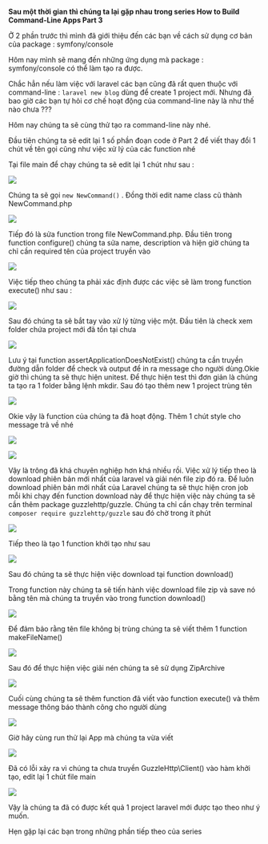 **Sau một thời gian thì chúng ta lại gặp nhau trong series How to Build Command-Line Apps Part 3**

Ở 2 phần trước thì mình đã giới thiệu đến các bạn về cách sử dụng cơ bản của package : symfony/console

Hôm nay mình sẽ mang đến những ứng dụng mà package : symfony/console có thể làm tạo ra được.

Chắc hẳn nếu làm việc với laravel các bạn cũng đã rất quen thuộc với command-line : `laravel new blog` dùng để create 1 project mới. Nhưng đã bao giờ các bạn tự hỏi cơ chế hoạt động của command-line này là như thế nào chưa ??? 

Hôm nay chúng ta sẽ cùng thử tạo ra command-line này nhé. 

Đầu tiên chúng ta sẽ edit lại 1 số phần đoạn code ở Part 2 để viết thay đổi 1 chút về tên gọi cũng như việc xử lý của các function nhé 

Tại file main để chạy chúng ta sẽ edit lại 1 chút như sau : 

![](https://images.viblo.asia/42b14b66-2438-4938-b48f-73eb522c5d49.png)

Chúng ta sẽ gọi `new NewCommand()` . Đồng thời edit name class cũ thành NewCommand.php

![](https://images.viblo.asia/18347e19-b7d8-4c44-b548-248e7b12ee17.png)

Tiếp đó là sửa function trong file NewCommand.php. Đầu tiên trong function configure() chúng ta sửa name, description và hiện giờ chúng ta chỉ cần required tên của project truyền vào

![](https://images.viblo.asia/84e97e87-894b-4354-b228-17803949aa59.png)

Việc tiếp theo chúng ta phải xác định được các việc sẽ làm trong function execute() như sau :

![](https://images.viblo.asia/68dba467-e723-483e-83cd-43b600a0bea8.png)

Sau đó chúng ta sẽ bắt tay vào xử lý từng việc một. Đầu tiên là check xem folder chứa project mới đã tồn tại chưa

![](https://images.viblo.asia/708dcb15-2fbd-4df2-8def-7a68051fc8dd.png)

Lưu ý tại function assertApplicationDoesNotExist() chúng ta cần truyền đường dẫn folder để check và output để in ra message cho người dùng.Okie giờ thì chúng ta sẽ thực hiện unitest.
Để thực hiện test thì đơn giản là chúng ta tạo ra 1 folder bằng lệnh mkdir. Sau đó tạo thêm new 1 project trùng tên

![](https://images.viblo.asia/6dc2f07f-61ee-4832-918e-0c377f54dc59.png)

Okie vậy là function của chúng ta đã hoạt động. Thêm 1 chút style cho message trả về nhé 

![](https://images.viblo.asia/869148a3-ebce-41dc-9c38-56f89195310d.png)

![](https://images.viblo.asia/b1dcc12e-3686-4bbc-abe1-dbd0f4e007e6.png)

Vậy là trông đã khá chuyên nghiệp hơn khá nhiều rồi. Việc xử lý tiếp theo là download phiên bản mới nhất của laravel và giải nén file zip đó ra.
Để luôn download phiên bản mới nhất của Laravel chúng ta sẽ thực hiện cron job mỗi khi chạy đến function download này để thực hiện việc này chúng ta sẽ cần thêm package guzzlehttp/guzzle. Chúng ta chỉ cần chạy trên terminal `composer require guzzlehttp/guzzle` sau đó chờ trong ít phút

![](https://images.viblo.asia/d678c6c7-9d00-44d7-b497-c8058a66098a.png)

Tiếp theo là tạo 1 function khởi tạo như sau

![](https://images.viblo.asia/20be1b72-d472-44f3-8605-85cfdd4b1418.png)

Sau đó chúng ta sẽ thực hiện việc download tại function download()

Trong function này chúng ta sẽ tiến hành việc download file zip và save nó bằng tên mà chúng ta truyền vào trong function download()

![](https://images.viblo.asia/f6c0f543-a019-49ee-b033-9c7c24278c60.png)

Để đảm bảo rằng tên file không bị trùng chúng ta sẽ viết thêm 1 function makeFileName()

![](https://images.viblo.asia/52f7660a-d8cd-4ab4-b04b-afed9be876ed.png)

Sau đó để thực hiện việc giải nén chúng ta sẽ sử dụng ZipArchive 

![](https://images.viblo.asia/7c6906f7-ab43-49b7-8fdd-2c8cb5723854.png)

Cuối cùng chúng ta sẽ thêm function đã viết vào function execute() và thêm message thông báo thành công cho người dùng

![](https://images.viblo.asia/1e1096ac-0e46-4279-a840-4513354d7603.png)

Giờ hãy cùng run thử lại App mà chúng ta vừa viết 

![](https://images.viblo.asia/8d2a07f4-12e3-41d0-b568-c5775f764837.png)

Đã có lỗi xảy ra vì chúng ta chưa truyền GuzzleHttp\Client() vào hàm khởi tạo, edit lại 1 chút file main

![](https://images.viblo.asia/14552168-1789-471a-9b21-1da516aa399b.png)

Vậy là chúng ta đã có được kết quả 1 project laravel mới được tạo theo như ý muốn.

Hẹn gặp lại các bạn trong những phần tiếp theo của series